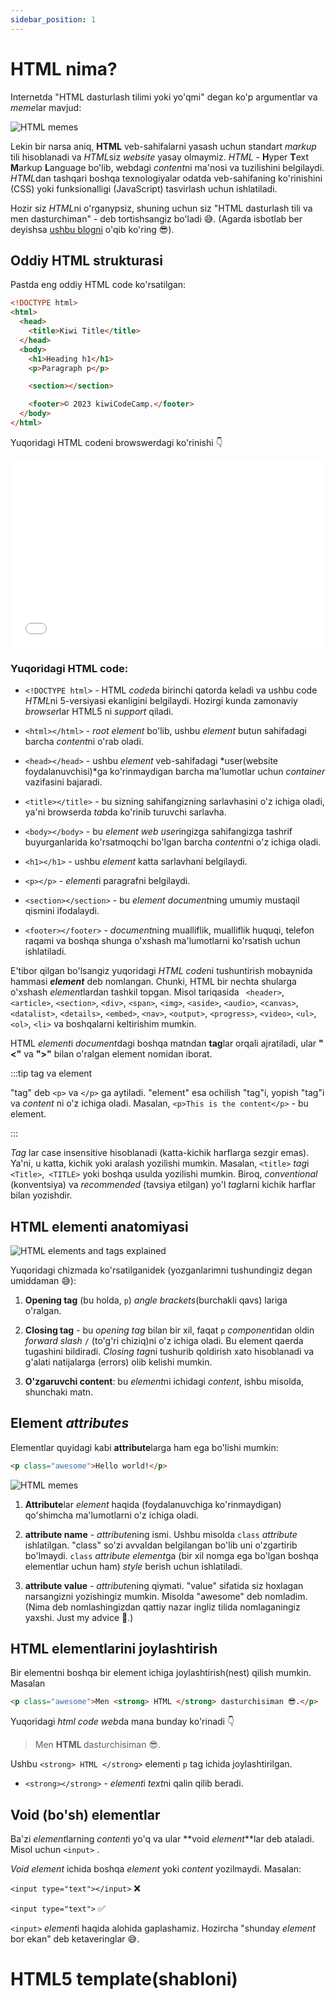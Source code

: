 ```yaml
---
sidebar_position: 1
---
```


# HTML nima?

Internetda "HTML dasturlash tilimi yoki yo'qmi" degan ko'p argumentlar va *meme*lar mavjud:

![HTML memes](./img/html_memes.png)

Lekin bir narsa aniq, **HTML** veb-sahifalarni yasash uchun standart _markup_ tili hisoblanadi va *HTML*siz _website_ yasay olmaymiz. _HTML_ - **H**yper **T**ext **M**arkup **L**anguage bo'lib, webdagi *content*ni ma'nosi va tuzilishini belgilaydi. *HTML*dan tashqari boshqa texnologiyalar odatda veb-sahifaning ko'rinishini (CSS) yoki funksionalligi (JavaScript) tasvirlash uchun ishlatiladi.

Hozir siz *HTML*ni o'rganypsiz, shuning uchun siz "HTML dasturlash tili va men dasturchiman" - deb tortishsangiz bo'ladi 😅. (Agarda isbotlab ber deyishsa [ushbu blogni](https://javascript.plainenglish.io/html-is-a-programming-language-prove-me-wrong-7c1ab0c9b8f9) o'qib ko'ring 😎).

## Oddiy HTML strukturasi

Pastda eng oddiy HTML code ko'rsatilgan:

```html title="index.html"
<!DOCTYPE html>
<html>
  <head>
    <title>Kiwi Title</title>
  </head>
  <body>
    <h1>Heading h1</h1>
    <p>Paragraph p</p>

    <section></section>

    <footer>© 2023 kiwiCodeCamp.</footer>
  </body>
</html>
```

Yuqoridagi HTML codeni browswerdagi ko'rinishi 👇

<iframe width="100%" height="300" src="//jsfiddle.net/nomanoff/p78zxmnq/3/embedded/result/" allowfullscreen="allowfullscreen" allowpaymentrequest frameborder="0"></iframe>

### Yuqoridagi HTML code:

- `<!DOCTYPE html>` - HTML *code*da birinchi qatorda keladi va ushbu code *HTML*ni 5-versiyasi ekanligini belgilaydi. Hozirgi kunda zamonaviy *browser*lar HTML5 ni _support_ qiladi.

- `<html></html>` - _root element_ bo'lib, ushbu _element_ butun sahifadagi barcha *content*ni o'rab oladi.

- `<head></head>` - ushbu _element_ veb-sahifadagi *user(website foydalanuvchisi)*ga ko'rinmaydigan barcha ma'lumotlar uchun _container_ vazifasini bajaradi.

- `<title></title>` - bu sizning sahifangizning sarlavhasini o'z ichiga oladi, ya'ni browserda *tab*da ko'rinib turuvchi sarlavha.

- `<body></body>` - bu _element_ *web user*ingizga sahifangizga tashrif buyurganlarida ko'rsatmoqchi bo'lgan barcha *content*ni o'z ichiga oladi.

- `<h1></h1>` - ushbu _element_ katta sarlavhani belgilaydi.
- `<p></p>` - *element*i paragrafni belgilaydi.

- `<section></section>` - bu _element_ *document*ning umumiy mustaqil qismini ifodalaydi.

- `<footer></footer>` - *document*ning mualliflik, mualliflik huquqi, telefon raqami va boshqa shunga o'xshash ma'lumotlarni ko'rsatish uchun ishlatiladi.

E'tibor qilgan bo'lsangiz yuqoridagi *HTML code*ni tushuntirish mobaynida hammasi **_element_** deb nomlangan. Chunki, HTML bir nechta shularga o'xshash *element*lardan tashkil topgan. Misol tariqasida ` <header>`, `<article>`, `<section>`, `<div>`, `<span>`, `<img>`, `<aside>`, `<audio>`, `<canvas>`, `<datalist>`, `<details>`, `<embed>`, `<nav>`, `<output>`, `<progress>`, `<video>`, `<ul>`, `<ol>`, `<li>` va boshqalarni keltirishim mumkin.

HTML *element*i *document*dagi boshqa matndan **tag**lar orqali ajratiladi, ular **"<"** va **">"** bilan o'ralgan element nomidan iborat.

:::tip tag va element

"tag" deb `<p>` va `</p>` ga aytiladi. "element" esa ochilish "tag"i, yopish "tag"i va _content_ ni o'z ichiga oladi. Masalan, `<p>This is the content</p>` - bu element.

:::

_Tag_ lar case insensitive hisoblanadi (katta-kichik harflarga sezgir emas). Ya'ni, u katta, kichik yoki aralash yozilishi mumkin. Masalan, `<title>` *tag*i `<Title>`,` <TITLE>` yoki boshqa usulda yozilishi mumkin. Biroq, _conventional_ (konventsiya) va _recommended_ (tavsiya etilgan) yo'l *tag*larni kichik harflar bilan yozishdir.

## HTML elementi anatomiyasi

![HTML elements and tags explained](./img/html_element_anatomy.jpg)

Yuqoridagi chizmada ko'rsatilganidek (yozganlarimni tushundingiz degan umiddaman 😅):

1. **Opening tag** (bu holda, `p`) _angle brackets_(burchakli qavs) lariga o'ralgan.

2. **Closing tag** - bu _opening tag_ bilan bir xil, faqat `p` *component*idan oldin _forward slash_ `/` (to'g'ri chiziq)ni o'z ichiga oladi. Bu element qaerda tugashini bildiradi. *Closing tag*ni tushurib qoldirish xato hisoblanadi va g'alati natijalarga (errors) olib kelishi mumkin.

3. **O'zgaruvchi content**: bu *element*ni ichidagi _content_, ishbu misolda, shunchaki matn.

## Element _attributes_

Elementlar quyidagi kabi **attribute**larga ham ega bo'lishi mumkin:

```html title="index.html"
<p class="awesome">Hello world!</p>
```

![HTML memes](./img/html_attribute.png)

1. **Attribute**lar _element_ haqida (foydalanuvchiga ko'rinmaydigan) qo'shimcha ma'lumotlarni o'z ichiga oladi.

2. **attribute name** - *attribute*ning ismi. Ushbu misolda `class` _attribute_ ishlatilgan. "class" so'zi avvaldan belgilangan bo'lib uni o'zgartirib bo'lmaydi. `class` _attribute_ *element*ga (bir xil nomga ega bo'lgan boshqa elementlar uchun ham) _style_ berish uchun ishlatiladi.

3. **attribute value** - *attribute*ning qiymati. "value" sifatida siz hoxlagan narsangizni yozishingiz mumkin. Misolda "awesome" deb nomladim. (Nima deb nomlashingizdan qattiy nazar ingliz tilida nomlaganingiz yaxshi. Just my advice 🙂.)

## HTML elementlarini joylashtirish

Bir elementni boshqa bir element ichiga joylashtirish(nest) qilish mumkin. Masalan

```html title="index.html"
<p class="awesome">Men <strong> HTML </strong> dasturchisiman 😎.</p>
```

Yuqoridagi _html code_ *web*da mana bunday ko'rinadi 👇

> <p class="awesome">Men <strong> HTML </strong> dasturchisiman 😎.</p>

Ushbu `<strong> HTML </strong>` elementi `p` tag ichida joylashtirilgan.

- `<strong></strong>` - *element*i *text*ni qalin qilib beradi.

## Void (bo'sh) elementlar

Ba'zi *element*larning *content*i yo'q va ular **void _element_**lar deb ataladi. Misol uchun `<input>` .

_Void element_ ichida boshqa _element_ yoki _content_ yozilmaydi. Masalan:

`<input type="text"></input>` ❌

`<input type="text">` ✅

`<input>` *element*i haqida alohida gaplashamiz. Hozircha "shunday _element_ bor ekan" deb ketaveringlar 😅.

# HTML5 template(shabloni)

